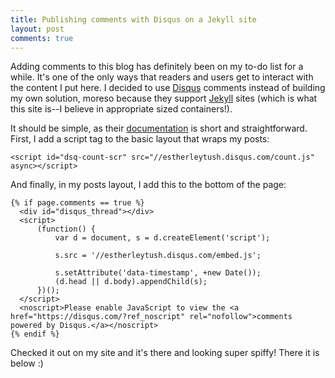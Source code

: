 ```yaml
---
title: Publishing comments with Disqus on a Jekyll site
layout: post
comments: true
---
```


Adding comments to this blog has definitely been on my to-do list for a while. It's one of the only ways that readers and users get to interact with the content I put here. I decided to use [Disqus](https://disqus.com/) comments instead of building my own solution, moreso because they support [Jekyll](https://jekyllrb.com/) sites (which is what this site is--I believe in appropriate sized containers!).

It should be simple, as their [documentation](https://help.disqus.com/customer/portal/articles/472138-jekyll-installation-instructions) is short and straightforward. First, I add a script tag to the basic layout that wraps my posts:

```
<script id="dsq-count-scr" src="//estherleytush.disqus.com/count.js" async></script>
```

And finally, in my posts layout, I add this to the bottom of the page:

```
{% if page.comments == true %}
  <div id="disqus_thread"></div>
  <script>
      (function() {
          var d = document, s = d.createElement('script');

          s.src = '//estherleytush.disqus.com/embed.js';

          s.setAttribute('data-timestamp', +new Date());
          (d.head || d.body).appendChild(s);
      })();
  </script>
  <noscript>Please enable JavaScript to view the <a href="https://disqus.com/?ref_noscript" rel="nofollow">comments powered by Disqus.</a></noscript>
{% endif %}
```

Checked it out on my site and it's there and looking super spiffy! There it is below :)
